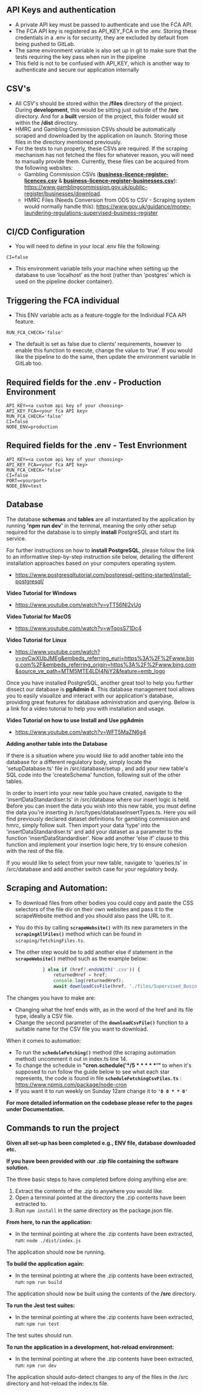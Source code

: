 ## API Keys and authentication

* A private API key must be passed to authenticate and use the FCA API.
* The FCA API key is registered as API_KEY_FCA in the .env. Storing these credentials in a .env is for security, they are excluded by default from being pushed to GitLab.
* The same environment variable is also set up in git to make sure that the tests requiring the key pass when run in the pipeline
* This field is not to be confused with API_KEY, which is another way to authenticate and secure our application internally

## CSV's

* All CSV's should be stored within the **/files** directory of the project. During **development**, this would be sitting just outside of the **/src** directory. And for a **built** version of the project, this folder would sit within the **/dist** directory.
* HMRC and Gambling Commission CSVs should be automatically scraped and downloaded by the application on launch. Storing those files in the directory mentioned previously.
* For the tests to run properly, these CSVs are required. If the scraping mechanism has not fetched the files for whatever reason, you will need to manually provide them. Currently, these files can be acquired from the following websites:
  * Gambling Commission CSVs ([**business-licence-register-licences.csv**](https://www.gamblingcommission.gov.uk/downloads/business-licence-register-licences.csv) & [**business-licence-register-businesses.csv**](https://www.gamblingcommission.gov.uk/downloads/business-licence-register-businesses.csv)): https://www.gamblingcommission.gov.uk/public-register/businesses/download.
  * HMRC Files (Needs Conversion from ODS to CSV - Scraping system would normally handle this): https://www.gov.uk/guidance/money-laundering-regulations-supervised-business-register

## CI/CD Configuration

* You will need to define in your local .env file the following:

```
CI=false
```

* This environment variable tells your machine when setting up the database to use ‘localhost’ as the host (rather than 'postgres' which is used on the pipeline docker container).

## Triggering the FCA individual

* This ENV variable acts as a feature-toggle for the Individual FCA API feature.

```properties
RUN_FCA_CHECK='false'
```

* The default is set as false due to clients' requirements, however to enable this function to execute, change the value to 'true'. If you would like the pipeline to do the same, then update the environment variable in GitLab too.

## Required fields for the .env - Production Environment

```properties
API_KEY=<a custom api key of your choosing>
API_KEY_FCA=<your fca API key>
RUN_FCA_CHECK='false'
CI=false
NODE_ENV=production
```

## Required fields for the .env - Test Envrionment

```properties
API_KEY=<a custom api key of your choosing>
API_KEY_FCA=<your fca API key>
RUN_FCA_CHECK='false'
CI=false
PORT=<yourport>
NODE_ENV=test
```

## Database

The database **schemas** and **tables** are all instantiated by the application by running **'npm run dev'** in the terminal, meaning the only other setup required for the database is to simply **install** PostgreSQL and start its service.

For further instructions on how to **install PostgreSQL**, please follow the link to an informative step-by-step instruction site below, detailing the different installation approaches based on your computers operating system.

- https://www.postgresqltutorial.com/postgresql-getting-started/install-postgresql/

**Video Tutorial for Windows**

- https://www.youtube.com/watch?v=yTT56NI2vUg

**Video Tutorial for MacOS**

- https://www.youtube.com/watch?v=wTqosS71Dc4

**Video Tutorial for Linux**

- https://www.youtube.com/watch?v=ovCwXUbJMEg&embeds_referring_euri=https%3A%2F%2Fwww.bing.com%2F&embeds_referring_origin=https%3A%2F%2Fwww.bing.com&source_ve_path=MTM5MTE4LDI4NjY2&feature=emb_logo

Once you have installed PostgreSQL, another great tool to help you further dissect our database is **pgAdmin 4**. This database management tool allows you to easily visualize and interact with our application's database, providing great features for database administration and querying. Below is a link for a video tutorial to help you with installation and usage.

**Video Tutorial on how to use Install and Use pgAdmin**

- https://www.youtube.com/watch?v=WFT5MaZN6g4

**Adding another table into the Database**

If there is a situation where you would like to add another table into the database for a different regulatory body, simply locate the 'setupDatabase.ts' file in /src/database/setup , and add your new table's SQL code into the 'createSchema' function, following suit of the other tables.

In order to insert into your new table you have created, navigate to the 'insertDataStandardiser.ts' in /src/database where our insert logic is held. Before you can insert the data you wish into this new table, you must define the data you're inserting in /src/types/databaseInsertTypes.ts. Here you will find previously declared dataset definitions for gambling commission and hmrc, simply follow suit. Then import your data 'type' into the 'insertDataStandardiser.ts' and add your dataset as a parameter to the function 'insertDataStandardiser'. Now add another 'else if' clause to this function and implement your insertion logic here, try to ensure cohesion with the rest of the file.

If you would like to select from your new table, navigate to 'queries.ts' in /src/database and add another switch case for your regulatory body.

## Scraping and Automation:

- To download files from other bodies you could copy and paste the CSS selectors of the file div on their own websites and pass it to the scrapeWebsite method and you should also pass the URL to it.
- You do this by calling **`scrapeWebsite()`** with its new parameters in the **`scrapingAllFiles()`** method which can be found in `scraping/fetchingFiles.ts`.
- The other step would be to add another else if statement in the **`scrapeWebsite()`** method such as the example below:

  ```typescript
  			} else if (href?.endsWith('.csv')) {
  				returnedHref = href;
  				console.log(returnedHref);
  				await downloadCsvFile(href, './files/Supervised_Business_Register.csv');
  
  ```

The changes you have to make are:

* Changing what the href ends with, as in the word of the href and its file type, ideally a CSV file.
* Change the second parameter of the **`downloadCsvFile()`** function to a suitable name for the CSV file you want to download.

When it comes to automation:

* To run the **`scheduleFetching()`** method (the scraping automation method) uncomment it out in index.ts line 14.
* To change the schedule in **"cron.schedule('\*/5 \* \* \* \* \*'"** to when it's supposed to run follow the guide below to see what each star represents, the code is found in file **`scheduleFetchingCsvFiles.ts`** : https://www.npmjs.com/package/node-cron
* If you want it to run weekly on Sunday 12am change it to **`'0 0 * * 0'`**

**For more detailed information on the codebase please refer to the pages under Documentation.**

## Commands to run the project

**Given all set-up has been completed e.g., ENV file, database downloaded etc.**

**If you have been provided with our .zip file containing the software solution.**

The three basic steps to have completed before doing anything else are:

1. Extract the contents of the .zip to anywhere you would like.
2. Open a terminal pointed at the directory the .zip contents have been extracted to.
3. Run `npm install` in the same directory as the package.json file.

**From here, to run the application:**

* In the terminal pointing at where the .zip contents have been extracted, run: `node ./dist/index.js`

The application should now be running.

**To build the application again:**

* In the terminal pointing at where the .zip contents have been extracted, run: `npm run build`

The application should now be built using the contents of the **/src** directory.

**To run the Jest test suites:**

* In the terminal pointing at where the .zip contents have been extracted, run: `npm run test`

The test suites should run.

**To run the application in a development, hot-reload environment:**

* In the terminal pointing at where the .zip contents have been extracted, run: `npm run dev`

The application should auto-detect changes to any of the files in the /src directory and hot-reload the index.ts file.
